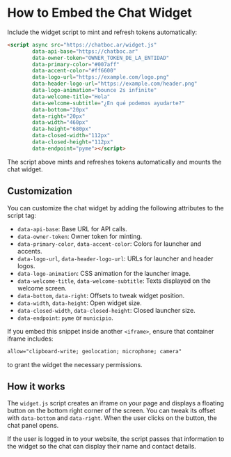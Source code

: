 # How to Embed the Chat Widget

Include the widget script to mint and refresh tokens automatically:

```html
<script async src="https://chatboc.ar/widget.js"
        data-api-base="https://chatboc.ar"
        data-owner-token="OWNER_TOKEN_DE_LA_ENTIDAD"
        data-primary-color="#007aff"
        data-accent-color="#ff6600"
        data-logo-url="https://example.com/logo.png"
        data-header-logo-url="https://example.com/header.png"
        data-logo-animation="bounce 2s infinite"
        data-welcome-title="Hola"
        data-welcome-subtitle="¿En qué podemos ayudarte?"
        data-bottom="20px"
        data-right="20px"
        data-width="460px"
        data-height="680px"
        data-closed-width="112px"
        data-closed-height="112px"
        data-endpoint="pyme"></script>
```

The script above mints and refreshes tokens automatically and mounts the chat widget.

## Customization

You can customize the chat widget by adding the following attributes to the script tag:

* `data-api-base`: Base URL for API calls.
* `data-owner-token`: Owner token for minting.
* `data-primary-color`, `data-accent-color`: Colors for launcher and accents.
* `data-logo-url`, `data-header-logo-url`: URLs for launcher and header logos.
* `data-logo-animation`: CSS animation for the launcher image.
* `data-welcome-title`, `data-welcome-subtitle`: Texts displayed on the welcome screen.
* `data-bottom`, `data-right`: Offsets to tweak widget position.
* `data-width`, `data-height`: Open widget size.
* `data-closed-width`, `data-closed-height`: Closed launcher size.
* `data-endpoint`: `pyme` or `municipio`.

If you embed this snippet inside another `<iframe>`, ensure that container iframe includes:

```html
allow="clipboard-write; geolocation; microphone; camera"
```
to grant the widget the necessary permissions.

## How it works

The `widget.js` script creates an iframe on your page and displays a floating button on the bottom right corner of the screen. You can tweak its offset with `data-bottom` and `data-right`. When the user clicks on the button, the chat panel opens.

If the user is logged in to your website, the script passes that information to the widget so the chat can display their name and contact details.
